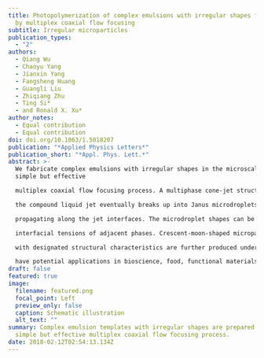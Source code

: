 ```yaml
---
title: Photopolymerization of complex emulsions with irregular shapes fabricated
  by multiplex coaxial flow focusing
subtitle: Irregular microparticles
publication_types:
  - "2"
authors:
  - Qiang Wu
  - Chaoyu Yang
  - Jianxin Yang
  - Fangsheng Huang
  - Guangli Liu
  - Zhiqiang Zhu
  - Ting Si*
  - and Ronald X. Xu*
author_notes:
  - Equal contribution
  - Equal contribution
doi: doi.org/10.1063/1.5018207
publication: "*Applied Physics Letters*"
publication_short: "*Appl. Phys. Lett.*"
abstract: >-
  We fabricate complex emulsions with irregular shapes in the microscale by a
  simple but effective

  multiplex coaxial flow focusing process. A multiphase cone-jet structure is steadily formed, and

  the compound liquid jet eventually breaks up into Janus microdroplets due to the perturbations

  propagating along the jet interfaces. The microdroplet shapes can be exclusively controlled by

  interfacial tensions of adjacent phases. Crescent-moon-shaped microparticles and microcapsules

  with designated structural characteristics are further produced under ultraviolet light of photopolymerization after removing one hemisphere of the Janus microdroplets. These complex emulsions

  have potential applications in bioscience, food, functional materials, and controlled drug delivery.
draft: false
featured: true
image:
  filename: featured.png
  focal_point: Left
  preview_only: false
  caption: Schematic illustration
  alt_text: ""
summary: Complex emulsion templates with irregular shapes are prepared by a
  simple but effective multiplex coaxial flow focusing process.
date: 2018-02-12T02:54:13.134Z
---
```

